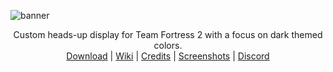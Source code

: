 <!-- TITLE -->
![banner](https://github.com/CriticalFlaw/flawhud/assets/6818236/5a1c39df-a98c-44fd-81f3-f2bb64c8f1d7)
<p align="center">
  <p align="center">
    Custom heads-up display for Team Fortress 2 with a focus on dark themed colors.
    <br />
    <a href="https://github.com/CriticalFlaw/flawhud/archive/master.zip">Download</a>
    |
    <a href="https://github.com/CriticalFlaw/flawhud/wiki">Wiki</a>
    |
    <a href="https://github.com/CriticalFlaw/flawhud/wiki/Credits">Credits</a>
    |
    <a href="https://github.com/CriticalFlaw/flawhud/wiki/Screenshots">Screenshots</a>
    |
    <a href="https://discord.gg/hTdtK9vBhE">Discord</a>
  </p>
</p>
